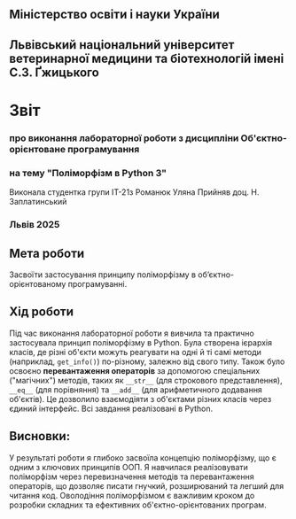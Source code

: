 ## Міністерство освіти і науки України

## Львівський національний університет ветеринарної медицини та біотехнологій імені С.З. Ґжицького

# Звіт
### про виконання лабораторної роботи з дисципліни Об'єктно-орієнтоване програмування
### на тему "Поліморфізм в Python 3"
Виконала студентка групи ІТ-21з
Романюк Уляна
Прийняв доц. Н. Заплатинський
### Львів 2025

## Мета роботи
Засвоїти застосування принципу поліморфізму в об’єктно-орієнтованому програмуванні.

## Хід роботи
Під час виконання лабораторної роботи я вивчила та практично застосувала принцип поліморфізму в Python. Була створена 
ієрархія класів, де різні об'єкти можуть реагувати на одні й ті самі методи (наприклад, `get_info()`) по-різному, 
залежно від свого типу. Також було освоєно **перевантаження операторів** за допомогою спеціальних ("магічних") методів, 
таких як `__str__` (для строкового представлення), `__eq__` (для порівняння) та `__add__` (для арифметичного додавання 
об'єктів). Це дозволило взаємодіяти з об'єктами різних класів через єдиний інтерфейс. Всі завдання реалізовані в Python.

## Висновки:
У результаті роботи я глибоко засвоїла концепцію поліморфізму, що є одним з ключових принципів ООП. Я навчилася 
реалізовувати поліморфізм через перевизначення методів та перевантаження операторів, що дозволяє писати гнучкий, 
розширюваний та легший для читання код. Оволодіння поліморфізмом є важливим кроком до розробки складних та ефективних 
об'єктно-орієнтованих програм.